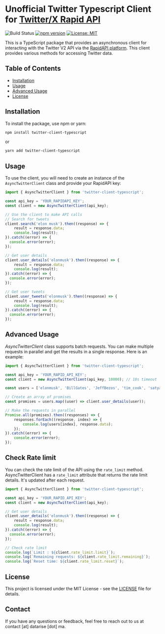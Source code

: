 # Unofficial Twitter Typescript Client for [Twitter/X Rapid API](https://rapidapi.com/datarise-datarise-default/api/twitter-x)

<!-- Add badges for CI/CD, npm version, etc. -->
![Build Status](https://github.com/datarise-org-ma/twitter-client-typescript/actions/workflows/ci.yaml/badge.svg)
[![npm version](https://badge.fury.io/js/twitter-client-typescript.svg)](https://badge.fury.io/js/twitter-client-typescript)
[![License: MIT](https://img.shields.io/badge/License-MIT-yellow.svg)](https://opensource.org/licenses/MIT)

This is a TypeScript package that provides an asynchronous client for interacting with the Twitter V2 API via the [RapidAPI platform](https://rapidapi.com/datarise-datarise-default/api/twitter-x). This client provides various methods for accessing Twitter data.

## Table of Contents

- [Installation](#installation)
- [Usage](#usage)
- [Advanced Usage](#advanced-usage)
- [License](#license)

## Installation

To install the package, use npm or yarn:

```bash
npm install twitter-client-typescript
```

or

```bash
yarn add twitter-client-typescript
```

## Usage

To use the client, you will need to create an instance of the `AsyncTwitterClient` class and provide your RapidAPI key:

```typescript
import { AsyncTwitterClient } from 'twitter-client-typescript';

const api_key = 'YOUR_RAPIDAPI_KEY';
const client = new AsyncTwitterClient(api_key);

// Use the client to make API calls
// Search for tweets
client.search('elon musk').then((response) => {
    result = response.data;
    console.log(result);
}).catch((error) => {
  console.error(error);
});

// Get user details
client.user_details('elonmusk').then((response) => {
    result = response.data;
    console.log(result);
}).catch((error) => {
  console.error(error);
});

// Get user tweets
client.user_tweets('elonmusk').then((response) => {
    result = response.data;
    console.log(result);
}).catch((error) => {
  console.error(error);
});

```

## Advanced Usage

*AsyncTwitterClient* class supports batch requests. You can make multiple requests in parallel and get the results in a single response. Here is an example:

```typescript
import { AsyncTwitterClient } from 'twitter-client-typescript';

const api_key = 'YOUR_RAPID_API_KEY';
const client = new AsyncTwitterClient(api_key, 10000); // 10s timeout

const users = ['elonmusk', 'BillGates', 'JeffBezos', 'tim_cook', 'satyanadella'];

// Create an array of promises
const promises = users.map((user) => client.user_details(user));

// Make the requests in parallel
Promise.all(promises).then((responses) => {
    responses.forEach((response, index) => {
        console.log(users[index], response.data);
    });
}).catch((error) => {
    console.error(error);
});
```

## Check Rate limit

You can check the rate limit of the API using the `rate_limit` method. AsyncTwitterClient has a `rate_limit` attribute that returns the rate limit details. It's updated after each request.

```typescript
import { AsyncTwitterClient } from 'twitter-client-typescript';

const api_key = 'YOUR_RAPID_API_KEY';
const client = new AsyncTwitterClient(api_key);

// Get user details
client.user_details('elonmusk').then((response) => {
    result = response.data;
    console.log(result);
}).catch((error) => {
  console.error(error);
});

// Check rate limit
console.log(`Limit : ${client.rate_limit.limit}`);
console.log(`Remaining requests: ${client.rate_limit.remaining}`);
console.log(`Reset time: ${client.rate_limit.reset}`);
```


## License

This project is licensed under the MIT License - see the [LICENSE](LICENSE) file for details.

## Contact

If you have any questions or feedback, feel free to reach out to us at contact [at] datarise [dot] ma.
